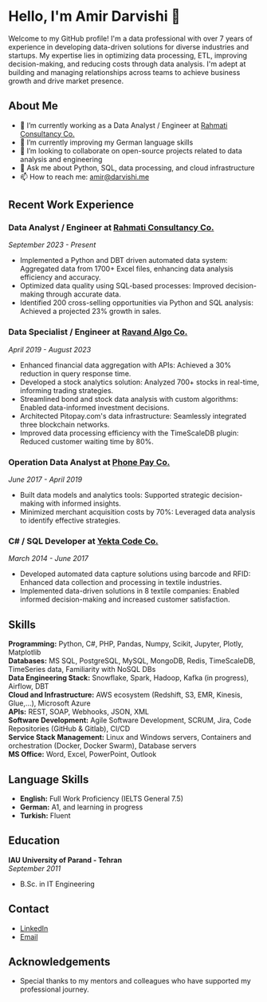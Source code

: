 # Hello, I'm Amir Darvishi 👋

Welcome to my GitHub profile! I'm a data professional with over 7 years of experience in developing data-driven solutions for diverse industries and startups. My expertise lies in optimizing data processing, ETL, improving decision-making, and reducing costs through data analysis. I'm adept at building and managing relationships across teams to achieve business growth and drive market presence.

## About Me
- 🔭 I’m currently working as a Data Analyst / Engineer at [Rahmati Consultancy Co.](https://rahmaticonsultancy.de)
- 🌱 I’m currently improving my German language skills
- 👯 I’m looking to collaborate on open-source projects related to data analysis and engineering
- 💬 Ask me about Python, SQL, data processing, and cloud infrastructure
- 📫 How to reach me: [amir@darvishi.me](mailto:amir@darvishi.me)

## Recent Work Experience
### Data Analyst / Engineer at [Rahmati Consultancy Co.](https://rahmaticonsultancy.de)
*September 2023 - Present*
- Implemented a Python and DBT driven automated data system: Aggregated data from 1700+ Excel files, enhancing data analysis efficiency and accuracy.
- Optimized data quality using SQL-based processes: Improved decision-making through accurate data.
- Identified 200 cross-selling opportunities via Python and SQL analysis: Achieved a projected 23% growth in sales.

### Data Specialist / Engineer at [Ravand Algo Co.](https://ravandalgo.com/)
*April 2019 - August 2023*
- Enhanced financial data aggregation with APIs: Achieved a 30% reduction in query response time.
- Developed a stock analytics solution: Analyzed 700+ stocks in real-time, informing trading strategies.
- Streamlined bond and stock data analysis with custom algorithms: Enabled data-informed investment decisions.
- Architected Pitopay.com's data infrastructure: Seamlessly integrated three blockchain networks.
- Improved data processing efficiency with the TimeScaleDB plugin: Reduced customer waiting time by 80%.

### Operation Data Analyst at [Phone Pay Co.](http://www.phonepay.ir)
*June 2017 - April 2019*
- Built data models and analytics tools: Supported strategic decision-making with informed insights.
- Minimized merchant acquisition costs by 70%: Leveraged data analysis to identify effective strategies.

### C# / SQL Developer at [Yekta Code Co.](http://www.yektacode.com/)
*March 2014 - June 2017*
- Developed automated data capture solutions using barcode and RFID: Enhanced data collection and processing in textile industries.
- Implemented data-driven solutions in 8 textile companies: Enabled informed decision-making and increased customer satisfaction.

## Skills
**Programming:** Python, C#, PHP, Pandas, Numpy, Scikit, Jupyter, Plotly, Matplotlib  
**Databases:** MS SQL, PostgreSQL, MySQL, MongoDB, Redis, TimeScaleDB, TimeSeries data, Familiarity with NoSQL DBs  
**Data Engineering Stack:** Snowflake, Spark, Hadoop, Kafka (in progress), Airflow, DBT  
**Cloud and Infrastructure:** AWS ecosystem (Redshift, S3, EMR, Kinesis, Glue,…), Microsoft Azure  
**APIs:** REST, SOAP, Webhooks, JSON, XML  
**Software Development:** Agile Software Development, SCRUM, Jira, Code Repositories (GitHub & Gitlab), CI/CD  
**Service Stack Management:** Linux and Windows servers, Containers and orchestration (Docker, Docker Swarm), Database servers  
**MS Office:** Word, Excel, PowerPoint, Outlook  

## Language Skills
- **English:** Full Work Proficiency (IELTS General 7.5)
- **German:** A1, and learning in progress
- **Turkish:** Fluent

## Education
**IAU University of Parand - Tehran**  
*September 2011*  
- B.Sc. in IT Engineering

## Contact
- [LinkedIn](https://linkedin.com/in/amir-darvishi)
- [Email](mailto:amir@darvishi.me)


## Acknowledgements
- Special thanks to my mentors and colleagues who have supported my professional journey.


